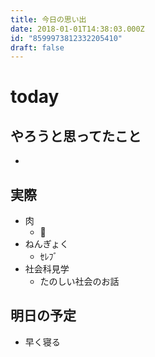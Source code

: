 ```yaml
---
title: 今日の思い出
date: 2018-01-01T14:38:03.000Z
id: "8599973812332205410"
draft: false
---
```

# today
## やろうと思ってたこと
- 

## 実際
- 肉
  - 🍖
- ねんぎょく
  - ｾﾚﾌﾞ
- 社会科見学
  - たのしい社会のお話

## 明日の予定
- 早く寝る
